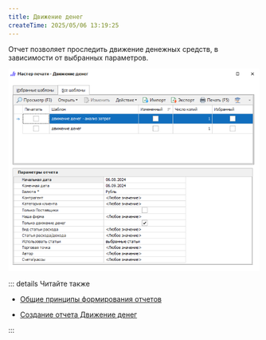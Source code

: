 ```yaml
---
title: Движение денег
createTime: 2025/05/06 13:19:25
---
```

Отчет позволяет проследить движение денежных средств, в зависимости от выбранных параметров.

![](../../../assets/specification/dvizhenie_deneg_1.png)

::: details Читайте также

- [Общие принципы формирования отчетов](../obshchie_printsipy_formirovaniya_otchetov.md)

- [Создание отчета Движение денег](../../../work/otchety/finansovye_otchety/dvizhenie_deneg/dvizhenie_deneg.md)

:::